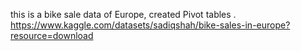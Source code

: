 this is a bike sale data of Europe, created Pivot tables  .
https://www.kaggle.com/datasets/sadiqshah/bike-sales-in-europe?resource=download
